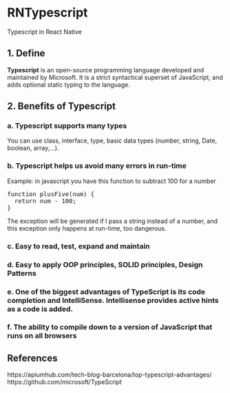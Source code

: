 # RNTypescript
Typescript in React Native

<h2>1. Define</h2>
<b>Typescript</b> is an open-source programming language developed and maintained by Microsoft. It is a strict syntactical superset of JavaScript, and adds optional static typing to the language.
<h2>2. Benefits of Typescript</h2>
<h3>a. Typescript supports many types</h3>
You can use class, interface, type, basic data types (number, string, Date, boolean, array,...).
<h3>b. Typescript helps us avoid many errors in run-time</h3>
Example: in javascript you have this function to subtract 100 for a number
<pre>
function plusFive(num) {
  return num - 100;
}
</pre>
The exception will be generated if I pass a string instead of a number, and this exception only happens at run-time, too dangerous.
<h3>c. Easy to read, test, expand and maintain</h3>
<h3>d. Easy to apply OOP principles, SOLID principles, Design Patterns</h3>
<h3>e. One of the biggest advantages of TypeScript is its code completion and IntelliSense. Intellisense provides active hints as a code is added.</h3>
<h3>f. The ability to compile down to a version of JavaScript that runs on all browsers</h3>
<h2>References</h2>
https://apiumhub.com/tech-blog-barcelona/top-typescript-advantages/<br/>
https://github.com/microsoft/TypeScript
